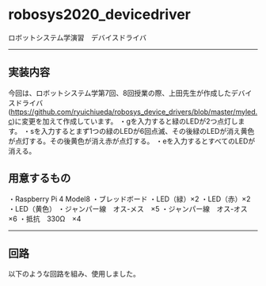 # robosys2020_devicedriver
ロボットシステム学演習　デバイスドライバ

---
##  実装内容

今回は、ロボットシステム学第7回、8回授業の際、上田先生が作成したデバイスドライバ(https://github.com/ryuichiueda/robosys_device_drivers/blob/master/myled.c)に変更を加えて作成しています。
・gを入力すると緑のLEDが2つ点灯します。
・sを入力するとまず1つの緑のLEDが6回点滅、その後緑のLEDが消え黄色が点灯する。その後黄色が消え赤が点灯する。
・eを入力するとすべてのLEDが消える。

## 用意するもの

・Raspberry Pi 4 Model8
・ブレッドボード
・LED（緑）×2
・LED（赤）×2
・LED（黄色）
・ジャンパー線　オス-メス　×5
・ジャンパー線　オス-オス　×6
・抵抗　330Ω　×4

---

## 回路
以下のような回路を組み、使用しました。
